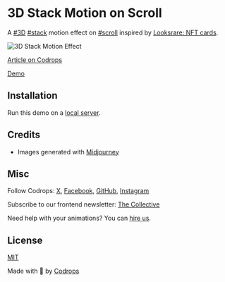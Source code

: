 # 3D Stack Motion on Scroll

A [#3D](https://tympanus.net/codrops/demos/?tag=3d) [#stack](https://tympanus.net/codrops/demos/?tag=stack) motion effect on [#scroll](https://tympanus.net/codrops/demos/?tag=scroll) inspired by [Looksrare: NFT cards](https://dribbble.com/shots/23641913-Looksrare-NFT-cards).

![3D Stack Motion Effect](https://tympanus.net/codrops/wp-content/uploads/2024/03/3dstackmotion.jpg)

[Article on Codrops](https://tympanus.net/codrops/?p=75974)

[Demo](http://tympanus.net/Development/3DStackMotion/)

## Installation

Run this demo on a [local server](https://developer.mozilla.org/en-US/docs/Learn/Common_questions/Tools_and_setup/set_up_a_local_testing_server).

## Credits

- Images generated with [Midjourney](https://midjourney.com)

## Misc

Follow Codrops: [X](http://www.X.com/codrops), [Facebook](http://www.facebook.com/codrops), [GitHub](https://github.com/codrops), [Instagram](https://www.instagram.com/codropsss/)

Subscribe to our frontend newsletter: [The Collective](https://tympanus.net/codrops/collective/)

Need help with your animations? You can [hire us](mailto:contact@codrops.com).

## License
[MIT](LICENSE)

Made with :blue_heart:  by [Codrops](http://www.codrops.com)





